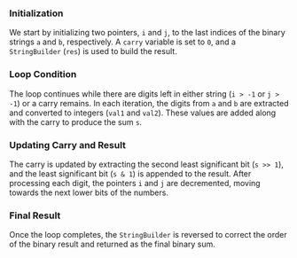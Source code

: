 ### Initialization

We start by initializing two pointers, `i` and `j`, to the last indices of the binary strings `a` and `b`, respectively. A `carry` variable is set to `0`, and a `StringBuilder` (`res`) is used to build the result.

### Loop Condition

The loop continues while there are digits left in either string (`i > -1` or `j > -1`) or a carry remains. In each iteration, the digits from `a` and `b` are extracted and converted to integers (`val1` and `val2`). These values are added along with the carry to produce the sum `s`.

### Updating Carry and Result

The carry is updated by extracting the second least significant bit (`s >> 1`), and the least significant bit (`s & 1`) is appended to the result. After processing each digit, the pointers `i` and `j` are decremented, moving towards the next lower bits of the numbers.

### Final Result

Once the loop completes, the `StringBuilder` is reversed to correct the order of the binary result and returned as the final binary sum.
